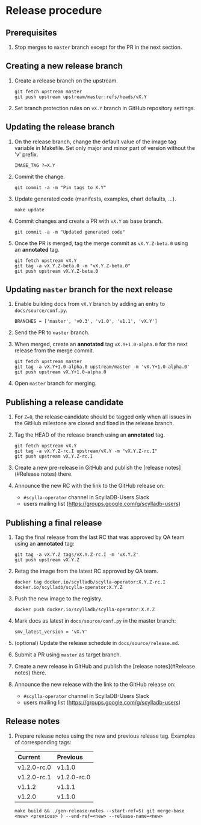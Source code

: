 # Release procedure

## Prerequisites
1. Stop merges to `master` branch except for the PR in the next section.

## Creating a new release branch
1. Create a release branch on the upstream.
    ```
    git fetch upstream master
    git push upstream upstream/master:refs/heads/vX.Y
    ```

1. Set branch protection rules on `vX.Y` branch in GitHub repository settings.

## Updating the release branch
1. On the release branch, change the default value of the image tag variable in Makefile. Set only major and minor part of version without the 'v' prefix.
   ```
   IMAGE_TAG ?=X.Y
   ```

1. Commit the change.
   ```
   git commit -a -m "Pin tags to X.Y"
   ```

1. Update generated code (manifests, examples, chart defaults, ...).
   ```
   make update
   ```

1. Commit changes and create a PR with `vX.Y` as base branch.
   ```
   git commit -a -m "Updated generated code"
   ```

1. Once the PR is merged, tag the merge commit as `vX.Y.Z-beta.0` using an **annotated** tag.
   ```
   git fetch upstream vX.Y
   git tag -a vX.Y.Z-beta.0 -m "vX.Y.Z-beta.0"
   git push upstream vX.Y.Z-beta.0
   ```

## Updating `master` branch for the next release
1. Enable building docs from `vX.Y` branch by adding an entry to `docs/source/conf.py`.
   ```
   BRANCHES = ['master', 'v0.3', 'v1.0', 'v1.1', 'vX.Y']
   ```

1. Send the PR to `master` branch.
   
1. When merged, create an **annotated** tag `vX.Y+1.0-alpha.0` for the next release from the merge commit.
   ```
   git fetch upstream master
   git tag -a vX.Y+1.0-alpha.0 upstream/master -m 'vX.Y+1.0-alpha.0'
   git push upstream vX.Y+1.0-alpha.0
   ```

1. Open `master` branch for merging.

## Publishing a release candidate
1. For `Z=0`, the release candidate should be tagged only when all issues in the GitHub milestone are closed and fixed in the release branch.
   
1. Tag the HEAD of the release branch using an **annotated** tag.
   ```
   git fetch upstream vX.Y
   git tag -a vX.Y.Z-rc.I upstream/vX.Y -m "vX.Y.Z-rc.I"
   git push upstream vX.Y.Z-rc.I
   ```

1. Create a new pre-release in GitHub and publish the [release notes](#Release notes) there.
   
1. Announce the new RC with the link to the GitHub release on:
   - `#scylla-operator` channel in ScyllaDB-Users Slack 
   - users mailing list (https://groups.google.com/g/scylladb-users)

## Publishing a final release

1. Tag the final release from the last RC that was approved by QA team using an **annotated** tag:
   ```
   git tag -a vX.Y.Z tags/vX.Y.Z-rc.I -m 'vX.Y.Z'
   git push upstream vX.Y.Z
   ```

1. Retag the image from the latest RC approved by QA team.
   ```
   docker tag docker.io/scylladb/scylla-operator:X.Y.Z-rc.I docker.io/scylladb/scylla-operator:X.Y.Z
   ```

1. Push the new image to the registry.
   ```
   docker push docker.io/scylladb/scylla-operator:X.Y.Z
   ```

1. Mark docs as latest in `docs/source/conf.py` in the master branch:
   ```
   smv_latest_version = 'vX.Y'
   ```

1. (optional) Update the release schedule in `docs/source/release.md`.
   
1. Submit a PR using `master` as target branch.

1. Create a new release in GitHub and publish the [release notes](#Release notes) there.

1. Announce the new release with the link to the GitHub release on:
   - `#scylla-operator` channel in ScyllaDB-Users Slack
   - users mailing list (https://groups.google.com/g/scylladb-users)

## Release notes
1. Prepare release notes using the new and previous release tag.
   Examples of corresponding tags:

   | Current        | Previous      |
   | :------------- | :------------ |
   | v1.2.0-rc.0    | v1.1.0        |
   | v1.2.0-rc.1    | v1.2.0-rc.0   |
   | v1.1.2         | v1.1.1        |
   | v1.2.0         | v1.1.0        |

   ```
   make build && ./gen-release-notes --start-ref=$( git merge-base <new> <previous> ) --end-ref=<new> --release-name=<new>
   ```
